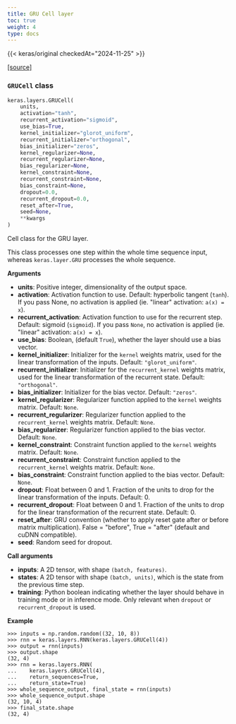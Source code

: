 ```yaml
---
title: GRU Cell layer
toc: true
weight: 4
type: docs
---
```


{{< keras/original checkedAt="2024-11-25" >}}

[\[source\]](https://github.com/keras-team/keras/tree/v3.6.0/keras/src/layers/rnn/gru.py#L15)

### `GRUCell` class

```python
keras.layers.GRUCell(
    units,
    activation="tanh",
    recurrent_activation="sigmoid",
    use_bias=True,
    kernel_initializer="glorot_uniform",
    recurrent_initializer="orthogonal",
    bias_initializer="zeros",
    kernel_regularizer=None,
    recurrent_regularizer=None,
    bias_regularizer=None,
    kernel_constraint=None,
    recurrent_constraint=None,
    bias_constraint=None,
    dropout=0.0,
    recurrent_dropout=0.0,
    reset_after=True,
    seed=None,
    **kwargs
)
```

Cell class for the GRU layer.

This class processes one step within the whole time sequence input, whereas `keras.layer.GRU` processes the whole sequence.

**Arguments**

- **units**: Positive integer, dimensionality of the output space.
- **activation**: Activation function to use. Default: hyperbolic tangent (`tanh`). If you pass None, no activation is applied (ie. "linear" activation: `a(x) = x`).
- **recurrent_activation**: Activation function to use for the recurrent step. Default: sigmoid (`sigmoid`). If you pass `None`, no activation is applied (ie. "linear" activation: `a(x) = x`).
- **use_bias**: Boolean, (default `True`), whether the layer should use a bias vector.
- **kernel_initializer**: Initializer for the `kernel` weights matrix, used for the linear transformation of the inputs. Default: `"glorot_uniform"`.
- **recurrent_initializer**: Initializer for the `recurrent_kernel` weights matrix, used for the linear transformation of the recurrent state. Default: `"orthogonal"`.
- **bias_initializer**: Initializer for the bias vector. Default: `"zeros"`.
- **kernel_regularizer**: Regularizer function applied to the `kernel` weights matrix. Default: `None`.
- **recurrent_regularizer**: Regularizer function applied to the `recurrent_kernel` weights matrix. Default: `None`.
- **bias_regularizer**: Regularizer function applied to the bias vector. Default: `None`.
- **kernel_constraint**: Constraint function applied to the `kernel` weights matrix. Default: `None`.
- **recurrent_constraint**: Constraint function applied to the `recurrent_kernel` weights matrix. Default: `None`.
- **bias_constraint**: Constraint function applied to the bias vector. Default: `None`.
- **dropout**: Float between 0 and 1. Fraction of the units to drop for the linear transformation of the inputs. Default: 0.
- **recurrent_dropout**: Float between 0 and 1. Fraction of the units to drop for the linear transformation of the recurrent state. Default: 0.
- **reset_after**: GRU convention (whether to apply reset gate after or before matrix multiplication). False = "before", True = "after" (default and cuDNN compatible).
- **seed**: Random seed for dropout.

**Call arguments**

- **inputs**: A 2D tensor, with shape `(batch, features)`.
- **states**: A 2D tensor with shape `(batch, units)`, which is the state from the previous time step.
- **training**: Python boolean indicating whether the layer should behave in training mode or in inference mode. Only relevant when `dropout` or `recurrent_dropout` is used.

**Example**

```console
>>> inputs = np.random.random((32, 10, 8))
>>> rnn = keras.layers.RNN(keras.layers.GRUCell(4))
>>> output = rnn(inputs)
>>> output.shape
(32, 4)
>>> rnn = keras.layers.RNN(
...    keras.layers.GRUCell(4),
...    return_sequences=True,
...    return_state=True)
>>> whole_sequence_output, final_state = rnn(inputs)
>>> whole_sequence_output.shape
(32, 10, 4)
>>> final_state.shape
(32, 4)
```
